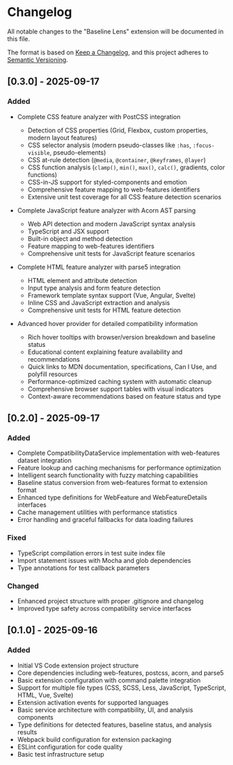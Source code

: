 # Changelog

All notable changes to the "Baseline Lens" extension will be documented in this file.

The format is based on [Keep a Changelog](https://keepachangelog.com/en/1.0.0/),
and this project adheres to [Semantic Versioning](https://semver.org/spec/v2.0.0.html).

## [0.3.0] - 2025-09-17

### Added
- Complete CSS feature analyzer with PostCSS integration
  - Detection of CSS properties (Grid, Flexbox, custom properties, modern layout features)
  - CSS selector analysis (modern pseudo-classes like `:has`, `:focus-visible`, pseudo-elements)
  - CSS at-rule detection (`@media`, `@container`, `@keyframes`, `@layer`)
  - CSS function analysis (`clamp()`, `min()`, `max()`, `calc()`, gradients, color functions)
  - CSS-in-JS support for styled-components and emotion
  - Comprehensive feature mapping to web-features identifiers
  - Extensive unit test coverage for all CSS feature detection scenarios

- Complete JavaScript feature analyzer with Acorn AST parsing
  - Web API detection and modern JavaScript syntax analysis
  - TypeScript and JSX support
  - Built-in object and method detection
  - Feature mapping to web-features identifiers
  - Comprehensive unit tests for JavaScript feature scenarios

- Complete HTML feature analyzer with parse5 integration
  - HTML element and attribute detection
  - Input type analysis and form feature detection
  - Framework template syntax support (Vue, Angular, Svelte)
  - Inline CSS and JavaScript extraction and analysis
  - Comprehensive unit tests for HTML feature detection

- Advanced hover provider for detailed compatibility information
  - Rich hover tooltips with browser/version breakdown and baseline status
  - Educational content explaining feature availability and recommendations
  - Quick links to MDN documentation, specifications, Can I Use, and polyfill resources
  - Performance-optimized caching system with automatic cleanup
  - Comprehensive browser support tables with visual indicators
  - Context-aware recommendations based on feature status and type

## [0.2.0] - 2025-09-17

### Added
- Complete CompatibilityDataService implementation with web-features dataset integration
- Feature lookup and caching mechanisms for performance optimization
- Intelligent search functionality with fuzzy matching capabilities
- Baseline status conversion from web-features format to extension format
- Enhanced type definitions for WebFeature and WebFeatureDetails interfaces
- Cache management utilities with performance statistics
- Error handling and graceful fallbacks for data loading failures

### Fixed
- TypeScript compilation errors in test suite index file
- Import statement issues with Mocha and glob dependencies
- Type annotations for test callback parameters

### Changed
- Enhanced project structure with proper .gitignore and changelog
- Improved type safety across compatibility service interfaces

## [0.1.0] - 2025-09-16

### Added
- Initial VS Code extension project structure
- Core dependencies including web-features, postcss, acorn, and parse5
- Basic extension configuration with command palette integration
- Support for multiple file types (CSS, SCSS, Less, JavaScript, TypeScript, HTML, Vue, Svelte)
- Extension activation events for supported languages
- Basic service architecture with compatibility, UI, and analysis components
- Type definitions for detected features, baseline status, and analysis results
- Webpack build configuration for extension packaging
- ESLint configuration for code quality
- Basic test infrastructure setup